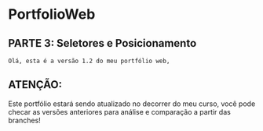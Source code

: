 # PortfolioWeb

## PARTE 3: Seletores e Posicionamento
    Olá, esta é a versão 1.2 do meu portfólio web, 

## ATENÇÃO: 

Este portfólio estará sendo atualizado no decorrer do meu curso, 
você pode checar as versões anteriores para análise e comparação a partir
das branches!
